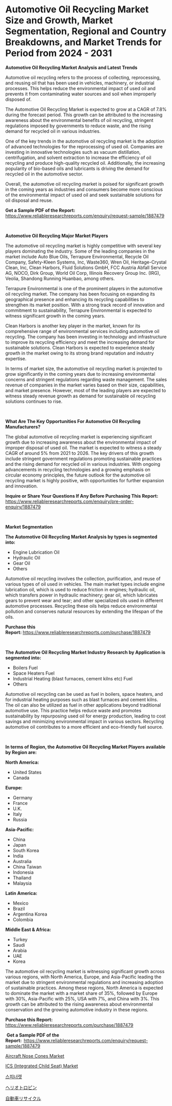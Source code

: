 <p><h1>Automotive Oil Recycling Market Size and Growth, Market Segmentation, Regional and Country Breakdowns, and Market Trends for Period from 2024 -  2031</h1></p><p><strong>Automotive Oil Recycling Market Analysis and Latest Trends</strong></p>
<p><p>Automotive oil recycling refers to the process of collecting, reprocessing, and reusing oil that has been used in vehicles, machinery, or industrial processes. This helps reduce the environmental impact of used oil and prevents it from contaminating water sources and soil when improperly disposed of.</p><p>The Automotive Oil Recycling Market is expected to grow at a CAGR of 7.8% during the forecast period. This growth can be attributed to the increasing awareness about the environmental benefits of oil recycling, stringent regulations imposed by governments to reduce waste, and the rising demand for recycled oil in various industries.</p><p>One of the key trends in the automotive oil recycling market is the adoption of advanced technologies for the reprocessing of used oil. Companies are investing in innovative technologies such as vacuum distillation, centrifugation, and solvent extraction to increase the efficiency of oil recycling and produce high-quality recycled oil. Additionally, the increasing popularity of bio-based oils and lubricants is driving the demand for recycled oil in the automotive sector.</p><p>Overall, the automotive oil recycling market is poised for significant growth in the coming years as industries and consumers become more conscious of the environmental impact of used oil and seek sustainable solutions for oil disposal and reuse.</p></p>
<p><strong>Get a Sample PDF of the Report:&nbsp;</strong> <a href="https://www.reliableresearchreports.com/enquiry/request-sample/1887479">https://www.reliableresearchreports.com/enquiry/request-sample/1887479</a></p>
<p>&nbsp;</p>
<p><strong>Automotive Oil Recycling Major Market Players</strong></p>
<p><p>The automotive oil recycling market is highly competitive with several key players dominating the industry. Some of the leading companies in the market include Auto Blue Oils, Terrapure Environmental, Recycle Oil Company, Safety-Kleen Systems, Inc, Waste360, Wren Oil, Heritage-Crystal Clean, Inc, Clean Harbors, Fluid Solutions GmbH, FCC Austria Abfall Service AG, NOCO, Dirk Group, World Oil Corp, Illinois Recovery Group Inc. (IRG), Veolia, Shandong Running Huanbao, among others.</p><p>Terrapure Environmental is one of the prominent players in the automotive oil recycling market. The company has been focusing on expanding its geographical presence and enhancing its recycling capabilities to strengthen its market position. With a strong track record of innovation and commitment to sustainability, Terrapure Environmental is expected to witness significant growth in the coming years.</p><p>Clean Harbors is another key player in the market, known for its comprehensive range of environmental services including automotive oil recycling. The company has been investing in technology and infrastructure to improve its recycling efficiency and meet the increasing demand for sustainable solutions. Clean Harbors is expected to experience steady growth in the market owing to its strong brand reputation and industry expertise.</p><p>In terms of market size, the automotive oil recycling market is projected to grow significantly in the coming years due to increasing environmental concerns and stringent regulations regarding waste management. The sales revenue of companies in the market varies based on their size, capabilities, and market presence. However, most of the leading players are expected to witness steady revenue growth as demand for sustainable oil recycling solutions continues to rise.</p></p>
<p>&nbsp;</p>
<p><strong>What Are The Key Opportunities For Automotive Oil Recycling Manufacturers?</strong></p>
<p><p>The global automotive oil recycling market is experiencing significant growth due to increasing awareness about the environmental impact of improper disposal of used oil. The market is expected to witness a steady CAGR of around 5% from 2021 to 2026. The key drivers of this growth include stringent government regulations promoting sustainable practices and the rising demand for recycled oil in various industries. With ongoing advancements in recycling technologies and a growing emphasis on circular economy principles, the future outlook for the automotive oil recycling market is highly positive, with opportunities for further expansion and innovation.</p></p>
<p><strong>Inquire or Share Your Questions If Any Before Purchasing This Report:</strong> <a href="https://www.reliableresearchreports.com/enquiry/pre-order-enquiry/1887479">https://www.reliableresearchreports.com/enquiry/pre-order-enquiry/1887479</a></p>
<p>&nbsp;</p>
<p><strong>Market Segmentation</strong></p>
<p><strong>The Automotive Oil Recycling Market Analysis by types is segmented into:</strong></p>
<p><ul><li>Engine Lubrication Oil</li><li>Hydraulic Oil</li><li>Gear Oil</li><li>Others</li></ul></p>
<p><p>Automotive oil recycling involves the collection, purification, and reuse of various types of oil used in vehicles. The main market types include engine lubrication oil, which is used to reduce friction in engines; hydraulic oil, which transfers power in hydraulic machinery; gear oil, which lubricates gears to prevent wear and tear; and other specialized oils used in different automotive processes. Recycling these oils helps reduce environmental pollution and conserves natural resources by extending the lifespan of the oils.</p></p>
<p><strong>Purchase this Report:&nbsp;</strong><a href="https://www.reliableresearchreports.com/purchase/1887479">https://www.reliableresearchreports.com/purchase/1887479</a></p>
<p>&nbsp;</p>
<p><strong>The Automotive Oil Recycling Market Industry Research by Application is segmented into:</strong></p>
<p><ul><li>Boilers Fuel</li><li>Space Heaters Fuel</li><li>Industrial Heating (blast furnaces, cement kilns etc) Fuel</li><li>Others</li></ul></p>
<p><p>Automotive oil recycling can be used as fuel in boilers, space heaters, and for industrial heating purposes such as blast furnaces and cement kilns. The oil can also be utilized as fuel in other applications beyond traditional automotive use. This practice helps reduce waste and promotes sustainability by repurposing used oil for energy production, leading to cost savings and minimizing environmental impact in various sectors. Recycling automotive oil contributes to a more efficient and eco-friendly fuel source.</p></p>
<p>&nbsp;</p>
<p><strong>In terms of Region, the Automotive Oil Recycling Market Players available by Region are:</strong></p>
<p>
    <p> <strong> North America: </strong>
        <ul>
            <li>United States</li>
            <li>Canada</li>
        </ul>
        </p> 
    <p> <strong> Europe: </strong>
        <ul>
            <li>Germany</li>
            <li>France</li>
            <li>U.K.</li>
            <li>Italy</li>
            <li>Russia</li>
        </ul>
        </p> 
    <p> <strong> Asia-Pacific: </strong>
        <ul>
            <li>China</li>
            <li>Japan</li>
            <li>South Korea</li>
            <li>India</li>
            <li>Australia</li>
            <li>China Taiwan</li>
            <li>Indonesia</li>
            <li>Thailand</li>
            <li>Malaysia</li>
        </ul>
        </p> 
    <p> <strong> Latin America: </strong>
        <ul>
            <li>Mexico</li>
            <li>Brazil</li>
            <li>Argentina Korea</li>
            <li>Colombia</li>
        </ul>
        </p> 
    <p> <strong> Middle East & Africa: </strong>
        <ul>
            <li>Turkey</li>
            <li>Saudi</li>
            <li>Arabia</li>
            <li>UAE</li>
            <li>Korea</li>
        </ul>
    </p>
    </p>
<p><p>The automotive oil recycling market is witnessing significant growth across various regions, with North America, Europe, and Asia-Pacific leading the market due to stringent environmental regulations and increasing adoption of sustainable practices. Among these regions, North America is expected to dominate the market with a market share of 35%, followed by Europe with 30%, Asia-Pacific with 25%, USA with 7%, and China with 3%. This growth can be attributed to the rising awareness about environmental conservation and the growing automotive industry in these regions.</p></p>
<p><strong>Purchase this Report: </strong><a href="https://www.reliableresearchreports.com/purchase/1887479">https://www.reliableresearchreports.com/purchase/1887479</a></p>
<p>&nbsp;<strong>Get a Sample PDF of the Report:&nbsp;&nbsp;</strong><a href="https://www.reliableresearchreports.com/enquiry/request-sample/1887479">https://www.reliableresearchreports.com/enquiry/request-sample/1887479</a></p>
<p><strong></strong></p>
<p><p><a href="https://issuu.com/reportprime-2/docs/aircraft-nose-cones-market-size-2030.pptx">Aircraft Nose Cones Market</a></p><p><a href="https://issuu.com/reportprime-2/docs/ics-integrated-child-seat-market-size-2030.pptx">ICS (Integrated Child Seat) Market</a></p><p><a href="https://github.com/vsckjg50460/Market-Research-Report-List-1/blob/main/838120715486.md">스피너렛</a></p><p><a href="https://medium.com/@jeannesawayn2023/%E3%83%98%E3%83%AA%E3%82%AA%E3%83%88%E3%83%AD%E3%83%94%E3%83%B3%E5%B8%82%E5%A0%B4%E3%81%AE%E6%B4%9E%E5%AF%9F-2024%E5%B9%B4%E3%81%8B%E3%82%892031%E5%B9%B4%E3%81%BE%E3%81%A7%E3%81%AE%E5%B8%82%E5%A0%B4%E5%8B%95%E5%90%91-%E6%88%90%E9%95%B7-%E4%BA%88%E6%B8%AC-9dbb9aabfe7d">ヘリオトロピン</a></p><p><a href="https://github.com/EstelWisozk1/Market-Research-Report-List-1/blob/main/625071116537.md">自動車リサイクル</a></p></p>